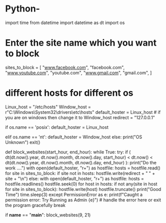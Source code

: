 # Python-

import time
from datetime import datetime as dt
import os

# Enter the site name which you want to block
sites_to_block = [
    "www.facebook.com",
    "facebook.com",
    "www.youtube.com",
    "youtube.com",
    "www.gmail.com",
    "gmail.com",
]

# different hosts for different os
Linux_host = "/etc/hosts"
Window_host = r"C:\Windows\System32\drivers\etc\hosts"
default_hoster = Linux_host # if you are on windows then change it to Window_host
redirect = "127.0.0.1"


if os.name == 'posix':
    default_hoster = Linux_host

elif os.name == 'nt':
    default_hoster = Window_host
else:
    print("OS Unknown")
    exit()


def block_websites(start_hour, end_hour):
    while True:
        try:
            if (
                    dt(dt.now().year, dt.now().month, dt.now().day, start_hour)
                    < dt.now()
                    < dt(dt.now().year, dt.now().month, dt.now().day, end_hour)
            ):
                print("Do the work ....")
                with open(default_hoster, "r+") as hostfile:
                    hosts = hostfile.read()
                    for site in sites_to_block:
                        if site not in hosts:
                            hostfile.write(redirect + " " + site + "\n")
            else:
                with open(default_hoster, "r+") as hostfile:
                    hosts = hostfile.readlines()
                    hostfile.seek(0)
                    for host in hosts:
                        if not any(site in host for site in sites_to_block):
                            hostfile.write(host)
                    hostfile.truncate()
                print("Good Time")
            time.sleep(3)
        except PermissionError as e:
            print(f"Caught a permission error: Try Running as Admin {e}")
            # handle the error here or exit the program gracefully
            break


if __name__ == "__main__":
    block_websites(9, 21)
